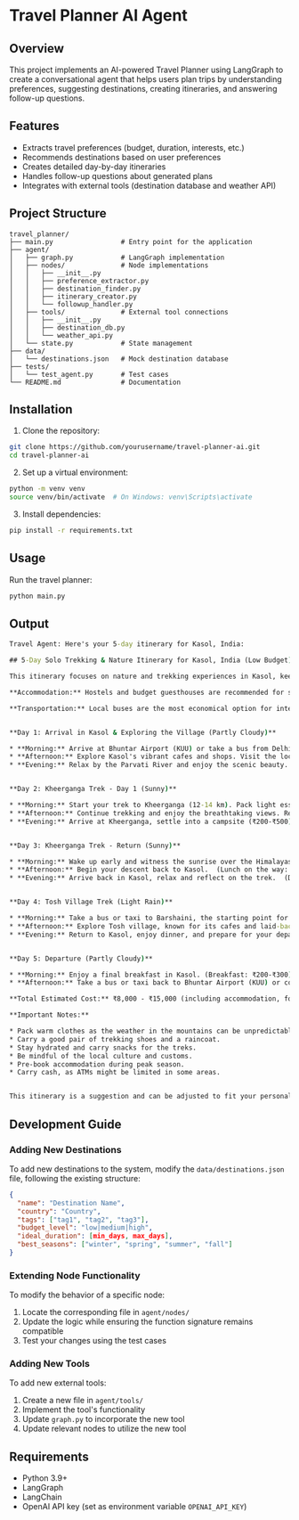 # Travel Planner AI Agent

## Overview
This project implements an AI-powered Travel Planner using LangGraph to create a conversational agent that helps users plan trips by understanding preferences, suggesting destinations, creating itineraries, and answering follow-up questions.

## Features
- Extracts travel preferences (budget, duration, interests, etc.)
- Recommends destinations based on user preferences
- Creates detailed day-by-day itineraries
- Handles follow-up questions about generated plans
- Integrates with external tools (destination database and weather API)

## Project Structure
```
travel_planner/
├── main.py                 # Entry point for the application
├── agent/
│   ├── graph.py            # LangGraph implementation
│   ├── nodes/              # Node implementations
│   │   ├── __init__.py
│   │   ├── preference_extractor.py
│   │   ├── destination_finder.py
│   │   ├── itinerary_creator.py
│   │   └── followup_handler.py
│   ├── tools/              # External tool connections
│   │   ├── __init__.py
│   │   ├── destination_db.py
│   │   └── weather_api.py
│   └── state.py            # State management
├── data/
│   └── destinations.json   # Mock destination database
├── tests/
│   └── test_agent.py       # Test cases
└── README.md               # Documentation
```

## Installation

1. Clone the repository:
```bash
git clone https://github.com/yourusername/travel-planner-ai.git
cd travel-planner-ai
```

2. Set up a virtual environment:
```bash
python -m venv venv
source venv/bin/activate  # On Windows: venv\Scripts\activate
```

3. Install dependencies:
```bash
pip install -r requirements.txt
```

## Usage

Run the travel planner:
```bash
python main.py
```
## Output 
```cmd
Travel Agent: Here's your 5-day itinerary for Kasol, India:

## 5-Day Solo Trekking & Nature Itinerary for Kasol, India (Low Budget)

This itinerary focuses on nature and trekking experiences in Kasol, keeping your low budget preference in mind.  The estimated budget is within ₹8,000-15,000 as per your requirement.

**Accommodation:** Hostels and budget guesthouses are recommended for solo travelers on a low budget. Expect to pay around ₹500-₹1000 per night. Zostel, The Hosteller Kasol, and numerous local guesthouses are good options.

**Transportation:** Local buses are the most economical option for intercity travel. Within Kasol, walking is preferred, but taxis are available for longer distances. Allocate approximately ₹500-₹1000 for transportation throughout the trip.


**Day 1: Arrival in Kasol & Exploring the Village (Partly Cloudy)**

* **Morning:** Arrive at Bhuntar Airport (KUU) or take a bus from Delhi/Manali. Take a local bus to Kasol (₹100-₹200). Check in to your chosen accommodation.  
* **Afternoon:** Explore Kasol's vibrant cafes and shops. Visit the local market for souvenirs and try Israeli cuisine. (Meal: ₹300-₹500)
* **Evening:** Relax by the Parvati River and enjoy the scenic beauty. (Optional: bonfire at your accommodation if available).


**Day 2: Kheerganga Trek - Day 1 (Sunny)**

* **Morning:** Start your trek to Kheerganga (12-14 km). Pack light essentials, including water and snacks.  (Trekking Permits if applicable: ₹100-₹200, Guide (optional): ₹500-₹800). The trail passes through picturesque villages and forests. (Packed Lunch: ₹200-₹300).
* **Afternoon:** Continue trekking and enjoy the breathtaking views. Reach Rudranag waterfall and take a refreshing dip.
* **Evening:** Arrive at Kheerganga, settle into a campsite (₹200-₹500) and enjoy the hot springs.  (Dinner at Kheerganga: ₹200-₹300)


**Day 3: Kheerganga Trek - Return (Sunny)**

* **Morning:** Wake up early and witness the sunrise over the Himalayas from Kheerganga. Enjoy the hot springs one last time.
* **Afternoon:** Begin your descent back to Kasol.  (Lunch on the way: ₹200-₹300)
* **Evening:** Arrive back in Kasol, relax and reflect on the trek.  (Dinner: ₹300-₹500)


**Day 4: Tosh Village Trek (Light Rain)**

* **Morning:** Take a bus or taxi to Barshaini, the starting point for the Tosh trek (₹100-₹200). Begin your trek to Tosh village (3 km). This is a relatively easy trek.
* **Afternoon:** Explore Tosh village, known for its cafes and laid-back atmosphere.  (Lunch: ₹300-₹500) Consider visiting the nearby waterfall.
* **Evening:** Return to Kasol, enjoy dinner, and prepare for your departure.  (Dinner: ₹300-₹500)


**Day 5: Departure (Partly Cloudy)**

* **Morning:** Enjoy a final breakfast in Kasol. (Breakfast: ₹200-₹300). Buy any last-minute souvenirs.
* **Afternoon:** Take a bus or taxi back to Bhuntar Airport (KUU) or continue your journey onwards. (Transport: ₹100-₹200)

**Total Estimated Cost:** ₹8,000 - ₹15,000 (including accommodation, food, transportation, and activities). This is an estimated cost and can vary based on your choices and spending habits.

**Important Notes:**

* Pack warm clothes as the weather in the mountains can be unpredictable.
* Carry a good pair of trekking shoes and a raincoat.
* Stay hydrated and carry snacks for the treks.
* Be mindful of the local culture and customs.
* Pre-book accommodation during peak season.
* Carry cash, as ATMs might be limited in some areas.


This itinerary is a suggestion and can be adjusted to fit your personal preferences. You can choose to spend more or less time in certain places, depending on your interests. Enjoy your trip to Kasol!  

```
## Development Guide

### Adding New Destinations
To add new destinations to the system, modify the `data/destinations.json` file, following the existing structure:

```json
{
  "name": "Destination Name",
  "country": "Country",
  "tags": ["tag1", "tag2", "tag3"],
  "budget_level": "low|medium|high",
  "ideal_duration": [min_days, max_days],
  "best_seasons": ["winter", "spring", "summer", "fall"]
}
```

### Extending Node Functionality
To modify the behavior of a specific node:

1. Locate the corresponding file in `agent/nodes/`
2. Update the logic while ensuring the function signature remains compatible
3. Test your changes using the test cases

### Adding New Tools
To add new external tools:

1. Create a new file in `agent/tools/`
2. Implement the tool's functionality
3. Update `graph.py` to incorporate the new tool
4. Update relevant nodes to utilize the new tool



## Requirements
- Python 3.9+
- LangGraph
- LangChain
- OpenAI API key (set as environment variable `OPENAI_API_KEY`)